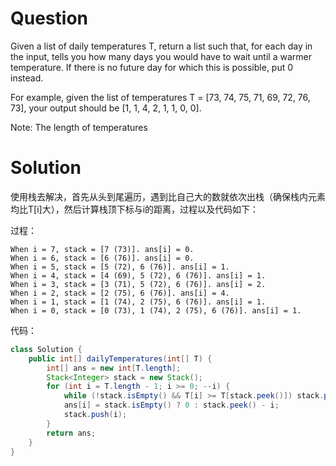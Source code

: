 # Question
Given a list of daily temperatures T, return a list such that, for each day in the input, tells you how many days you would have to wait until a warmer temperature. If there is no future day for which this is possible, put 0 instead.

For example, given the list of temperatures T = [73, 74, 75, 71, 69, 72, 76, 73], your output should be [1, 1, 4, 2, 1, 1, 0, 0].

Note: The length of temperatures

# Solution
使用栈去解决，首先从头到尾遍历，遇到比自己大的数就依次出栈（确保栈内元素均比T[i]大），然后计算栈顶下标与i的距离，过程以及代码如下：

过程：

    When i = 7, stack = [7 (73)]. ans[i] = 0.
    When i = 6, stack = [6 (76)]. ans[i] = 0.
    When i = 5, stack = [5 (72), 6 (76)]. ans[i] = 1.
    When i = 4, stack = [4 (69), 5 (72), 6 (76)]. ans[i] = 1.
    When i = 3, stack = [3 (71), 5 (72), 6 (76)]. ans[i] = 2.
    When i = 2, stack = [2 (75), 6 (76)]. ans[i] = 4.
    When i = 1, stack = [1 (74), 2 (75), 6 (76)]. ans[i] = 1.
    When i = 0, stack = [0 (73), 1 (74), 2 (75), 6 (76)]. ans[i] = 1.

代码：
```java
class Solution {
    public int[] dailyTemperatures(int[] T) {
        int[] ans = new int[T.length];
        Stack<Integer> stack = new Stack();
        for (int i = T.length - 1; i >= 0; --i) {
            while (!stack.isEmpty() && T[i] >= T[stack.peek()]) stack.pop();
            ans[i] = stack.isEmpty() ? 0 : stack.peek() - i;
            stack.push(i);
        }
        return ans;
    }
}
```